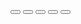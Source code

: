 <menu class="menu">
  <button class="menuitem active"style="--bgColorItem: #7142ce;">
    <i class="pd user"></i>
  </button>
  <button class="menuitem" style="--bgColorItem: #264653;">
    <i class="pl search"></i>
  </button>
     <button class="menuitem "style="--bgColorItem: #4343f5;">
    <i class="pd home"></i>
  </button>
  <button class="menuitem" style="--bgColorItem: #fa337c;">
    <i class="pl heart"></i>
  </button>
   <button class="menuitem" style="--bgColorItem: #ec4d2a;">
    <i class="pl message"></i>
  </button>
  <div class="menubar"></div>
</menu>
